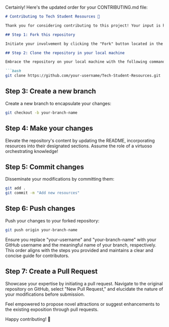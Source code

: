 Certainly! Here's the updated order for your CONTRIBUTING.md file:

```markdown
# Contributing to Tech Student Resources 🚀

Thank you for considering contributing to this project! Your input is highly valued. Follow the steps below to make your contribution:

## Step 1: Fork this repository

Initiate your involvement by clicking the "Fork" button located in the upper right corner of the repository.

## Step 2: Clone the repository in your local machine

Embrace the repository on your local machine with the following command, akin to a virtuoso:

```bash
git clone https://github.com/your-username/Tech-Student-Resources.git
```

## Step 3: Create a new branch

Create a new branch to encapsulate your changes:

```bash
git checkout -b your-branch-name
```

## Step 4: Make your changes

Elevate the repository's content by updating the README, incorporating resources into their designated sections. Assume the role of a virtuoso orchestrating knowledge!

## Step 5: Commit changes

Disseminate your modifications by committing them:

```bash
git add .
git commit -m "Add new resources"
```

## Step 6: Push changes

Push your changes to your forked repository:

```bash
git push origin your-branch-name
```

Ensure you replace "your-username" and "your-branch-name" with your GitHub username and the meaningful name of your branch, respectively. This order aligns with the steps you provided and maintains a clear and concise guide for contributors.

## Step 7: Create a Pull Request

Showcase your expertise by initiating a pull request. Navigate to the original repository on GitHub, select "New Pull Request," and elucidate the nature of your modifications before submission.

Feel empowered to propose novel attractions or suggest enhancements to the existing exposition through pull requests.

Happy contributing! 🎉